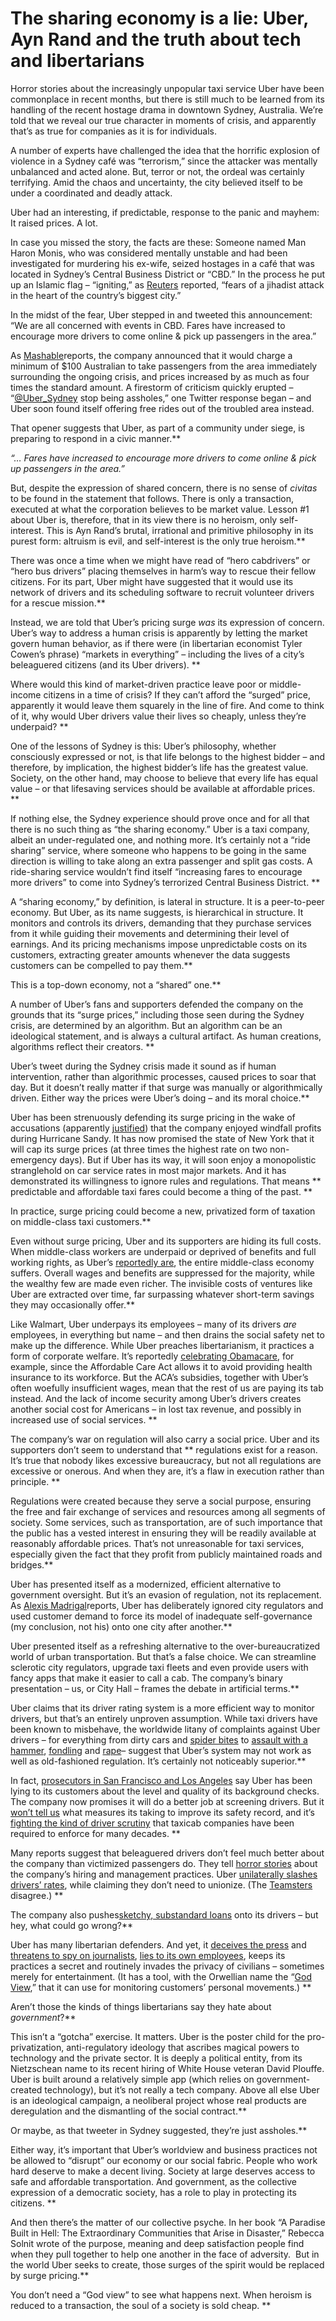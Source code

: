 # The sharing economy is a lie: Uber, Ayn Rand and the truth about tech and libertarians

Horror stories about the increasingly unpopular taxi service Uber have been commonplace in recent months, but there is still much to be learned from its handling of the recent hostage drama in downtown Sydney, Australia. We’re told that we reveal our true character in moments of crisis, and apparently that’s as true for companies as it is for individuals.

A number of experts have challenged the idea that the horrific explosion of violence in a Sydney café was “terrorism,” since the attacker was mentally unbalanced and acted alone. But, terror or not, the ordeal was certainly terrifying. Amid the chaos and uncertainty, the city believed itself to be under a coordinated and deadly attack.

Uber had an interesting, if predictable, response to the panic and mayhem: It raised prices. A lot.

In case you missed the story, the facts are these: Someone named Man Haron Monis, who was considered mentally unstable and had been investigated for murdering his ex-wife, seized hostages in a café that was located in Sydney’s Central Business District or “CBD.” In the process he put up an Islamic flag – “igniting,” as [Reuters] reported, “fears of a jihadist attack in the heart of the country’s biggest city.”

In the midst of the fear, Uber stepped in and tweeted this announcement:  “We are all concerned with events in CBD. Fares have increased to encourage more drivers to come online & pick up passengers in the area.”

As [Mashable]reports, the company announced that it would charge a minimum of \$100 Australian to take passengers from the area immediately surrounding the ongoing crisis, and prices increased by as much as four times the standard amount. A firestorm of criticism quickly erupted – “[@Uber\_Sydney] stop being assholes,” one Twitter response began – and Uber soon found itself offering free rides out of the troubled area instead.

That opener suggests that Uber, as part of a community under siege, is preparing to respond in a civic manner.**

*“… Fares have increased to encourage more drivers to come online & pick up passengers in the area.”*

But, despite the expression of shared concern, there is no sense of *civitas* to be found in the statement that follows. There is only a transaction, executed at what the corporation believes to be market value. Lesson \#1 about Uber is, therefore, that in its view there is no heroism, only self-interest. This is Ayn Rand’s brutal, irrational and primitive philosophy in its purest form: altruism is evil, and self-interest is the only true heroism.**

There was once a time when we might have read of “hero cabdrivers” or “hero bus drivers” placing themselves in harm’s way to rescue their fellow citizens. For its part, Uber might have suggested that it would use its network of drivers and its scheduling software to recruit volunteer drivers for a rescue mission.**

Instead, we are told that Uber’s pricing surge *was* its expression of concern. Uber’s way to address a human crisis is apparently by letting the market govern human behavior, as if there were (in libertarian economist Tyler Cowen’s phrase) “markets in everything” – including the lives of a city’s beleaguered citizens (and its Uber drivers). **

Where would this kind of market-driven practice leave poor or middle-income citizens in a time of crisis? If they can’t afford the “surged” price, apparently it would leave them squarely in the line of fire. And come to think of it, why would Uber drivers value their lives so cheaply, unless they’re underpaid? **

One of the lessons of Sydney is this: Uber’s philosophy, whether consciously expressed or not, is that life belongs to the highest bidder – and therefore, by implication, the highest bidder’s life has the greatest value. Society, on the other hand, may choose to believe that every life has equal value – or that lifesaving services should be available at affordable prices. **

If nothing else, the Sydney experience should prove once and for all that there is no such thing as “the sharing economy.” Uber is a taxi company, albeit an under-regulated one, and nothing more. It’s certainly not a “ride sharing” service, where someone who happens to be going in the same direction is willing to take along an extra passenger and split gas costs. A ride-sharing service wouldn’t find itself “increasing fares to encourage more drivers” to come into Sydney’s terrorized Central Business District. **

A “sharing economy,” by definition, is lateral in structure. It is a peer-to-peer economy. But Uber, as its name suggests, is hierarchical in structure. It monitors and controls its drivers, demanding that they purchase services from it while guiding their movements and determining their level of earnings. And its pricing mechanisms impose unpredictable costs on its customers, extracting greater amounts whenever the data suggests customers can be compelled to pay them.**

This is a top-down economy, not a “shared” one.**

A number of Uber’s fans and supporters defended the company on the grounds that its “surge prices,” including those seen during the Sydney crisis, are determined by an algorithm. But an algorithm can be an ideological statement, and is always a cultural artifact. As human creations, algorithms reflect their creators. **

Uber’s tweet during the Sydney crisis made it sound as if human intervention, rather than algorithmic processes, caused prices to soar that day. But it doesn’t really matter if that surge was manually or algorithmically driven. Either way the prices were Uber’s doing – and its moral choice.**

Uber has been strenuously defending its surge pricing in the wake of accusations (apparently [justified]) that the company enjoyed windfall profits during Hurricane Sandy. It has now promised the state of New York that it will cap its surge prices (at three times the highest rate on two non-emergency days). But if Uber has its way, it will soon enjoy a monopolistic stranglehold on car service rates in most major markets. And it has demonstrated its willingness to ignore rules and regulations. That means ** predictable and affordable taxi fares could become a thing of the past. **

In practice, surge pricing could become a new, privatized form of taxation on middle-class taxi customers.**

Even without surge pricing, Uber and its supporters are hiding its full costs. When middle-class workers are underpaid or deprived of benefits and full working rights, as Uber’s [reportedly are], the entire middle-class economy suffers. Overall wages and benefits are suppressed for the majority, while the wealthy few are made even richer. The invisible costs of ventures like Uber are extracted over time, far surpassing whatever short-term savings they may occasionally offer.**

Like Walmart, Uber underpays its employees – many of its drivers *are* employees, in everything but name – and then drains the social safety net to make up the difference. While Uber preaches libertarianism, it practices a form of corporate welfare. It’s reportedly [celebrating Obamacare], for example, since the Affordable Care Act allows it to avoid providing health insurance to its workforce. But the ACA’s subsidies, together with Uber’s often woefully insufficient wages, mean that the rest of us are paying its tab instead. And the lack of income security among Uber’s drivers creates another social cost for Americans – in lost tax revenue, and possibly in increased use of social services. **

The company’s war on regulation will also carry a social price. Uber and its supporters don’t seem to understand that ** regulations exist for a reason. It’s true that nobody likes excessive bureaucracy, but not all regulations are excessive or onerous. And when they are, it’s a flaw in execution rather than principle. **

Regulations were created because they serve a social purpose, ensuring the free and fair exchange of services and resources among all segments of society. Some services, such as transportation, are of such importance that the public has a vested interest in ensuring they will be readily available at reasonably affordable prices. That’s not unreasonable for taxi services, especially given the fact that they profit from publicly maintained roads and bridges.**

Uber has presented itself as a modernized, efficient alternative to government oversight. But it’s an evasion of regulation, not its replacement. As [Alexis Madrigal]reports, Uber has deliberately ignored city regulators and used customer demand to force its model of inadequate self-governance (my conclusion, not his) onto one city after another.**

Uber presented itself as a refreshing alternative to the over-bureaucratized world of urban transportation. But that’s a false choice. We can streamline sclerotic city regulators, upgrade taxi fleets and even provide users with fancy apps that make it easier to call a cab. The company’s binary presentation – us, or City Hall – frames the debate in artificial terms.**

Uber claims that its driver rating system is a more efficient way to monitor drivers, but that’s an entirely unproven assumption. While taxi drivers have been known to misbehave, the worldwide litany of complaints against Uber drivers – for everything from dirty cars and [spider bites] to [assault with a hammer], [fondling] and [rape]– suggest that Uber’s system may not work as well as old-fashioned regulation. It’s certainly not noticeably superior.**

In fact, [prosecutors in San Francisco and Los Angeles] say Uber has been lying to its customers about the level and quality of its background checks. The company now promises it will do a better job at screening drivers. But it [won’t tell us] what measures its taking to improve its safety record, and it’s [fighting the kind of driver scrutiny][won’t tell us] that taxicab companies have been required to enforce for many decades. **

Many reports suggest that beleaguered drivers don’t feel much better about the company than victimized passengers do. They tell [horror stories] about the company’s hiring and management practices. Uber [unilaterally slashes drivers’ rates], while claiming they don’t need to unionize. (The [Teamsters] disagree.) **

The company also pushes[sketchy, substandard loans] onto its drivers – but hey, what could go wrong?**

Uber has many libertarian defenders. And yet, it [deceives the press] and [threatens to spy on journalists], [lies to its own employees], keeps its practices a secret and routinely invades the privacy of civilians – sometimes merely for entertainment. (It has a tool, with the Orwellian name the “[God View],” that it can use for monitoring customers’ personal movements.) **

Aren’t those the kinds of things libertarians say they hate about *government*?**

This isn’t a “gotcha” exercise. It matters. Uber is the poster child for the pro-privatization, anti-regulatory ideology that ascribes magical powers to technology and the private sector. It is deeply a political entity, from its Nietzschean name to its recent hiring of White House veteran David Plouffe. Uber is built around a relatively simple app (which relies on government-created technology), but it’s not really a tech company. Above all else Uber is an ideological campaign, a neoliberal project whose real products are deregulation and the dismantling of the social contract.**

Or maybe, as that tweeter in Sydney suggested, they’re just assholes.**

Either way, it’s important that Uber’s worldview and business practices not be allowed to “disrupt” our economy or our social fabric. People who work hard deserve to make a decent living. Society at large deserves access to safe and affordable transportation. And government, as the collective expression of a democratic society, has a role to play in protecting its citizens. **

And then there’s the matter of our collective psyche. In her book “A Paradise Built in Hell: The Extraordinary Communities that Arise in Disaster,” Rebecca Solnit wrote of the purpose, meaning and deep satisfaction people find when they pull together to help one another in the face of adversity.  But in the world Uber seeks to create, those surges of the spirit would be replaced by surge pricing.**

You don’t need a “God view” to see what happens next. When heroism is reduced to a transaction, the soul of a society is sold cheap. **

  [Reuters]: http://www.reuters.com/article/2014/12/15/us-australia-security-idUSKBN0JS0WX20141215
  [Mashable]: http://mashable.com/2014/12/14/uber-sydney-surge-pricing/
  [@Uber\_Sydney]: https://twitter.com/Uber_Sydney
  [justified]: http://gothamist.com/2012/11/04/uber.php
  [reportedly are]: http://www.businessinsider.com/uber-drivers-say-theyre-making-less-than-minimum-wage-2014-10
  [celebrating Obamacare]: http://www.washingtonpost.com/blogs/wonkblog/wp/2014/11/17/why-uber-loves-obamacare/
  [Alexis Madrigal]: http://fusion.net/story/33680/the-inside-story-of-how-the-uber-portland-negotiations-broke-down/
  [spider bites]: http://consumerist.com/2014/07/30/uber-passenger-complains-of-spider-bite-in-filthy-car/
  [assault with a hammer]: http://www.forbes.com/sites/ellenhuet/2014/09/30/uber-driver-hammer-attack-liability/
  [fondling]: http://www.businessinsider.com/uber-nikki-williams-2014-12
  [rape]: http://www.businessinsider.com/an-uber-driver-allegedly-raped-a-female-passenger-in-boston-2014-12
  [prosecutors in San Francisco and Los Angeles]: http://www.huffingtonpost.com/2014/12/09/uber-california-lawsuit_n_6298206.html
  [won’t tell us]: http://consumerist.com/2014/12/18/uber-reportedly-revamping-security-wont-say-exactly-what-its-doing/
  [horror stories]: http://qz.com/299655/why-your-uber-driver-hates-uber/
  [unilaterally slashes drivers’ rates]: http://www.salon.com/2014/09/03/uber_unrest_drivers_in_los_angeles_protest_the_slashing_of_rates/
  [Teamsters]: http://www.fastcompany.com/3037371/the-teamsters-of-the-21st-century-how-uber-lyft-and-facebook-drivers-are-organizing
  [sketchy, substandard loans]: http://thinkprogress.org/economy/2014/11/06/3589715/uber-lending-investigation/
  [deceives the press]: http://pando.com/2014/10/29/uber-prs-latest-trick-impersonating-its-drivers-and-trying-to-scam-journalists/
  [threatens to spy on journalists]: http://www.slate.com/blogs/the_slatest/2014/11/17/uber_exec_suggests_using_personal_info_against_journalists.html
  [lies to its own employees]: http://money.cnn.com/2014/08/04/technology/uber-lyft/
  [God View]: http://www.forbes.com/sites/kashmirhill/2014/10/03/god-view-uber-allegedly-stalked-users-for-party-goers-viewing-pleasure/

